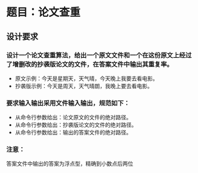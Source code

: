 # 题目：论文查重
## 设计要求
### 设计一个论文查重算法，给出一个原文文件和一个在这份原文上经过了增删改的抄袭版论文的文件，在答案文件中输出其重复率。
* 原文示例：今天是星期天，天气晴，今天晚上我要去看电影。
* 抄袭版示例：今天是周天，天气晴朗，我晚上要去看电影。
### 要求输入输出采用文件输入输出，规范如下：
* 从命令行参数给出：论文原文的文件的绝对路径。
* 从命令行参数给出：抄袭版论文的文件的绝对路径。
* 从命令行参数给出：输出的答案文件的绝对路径。
### 注意：
答案文件中输出的答案为浮点型，精确到小数点后两位
